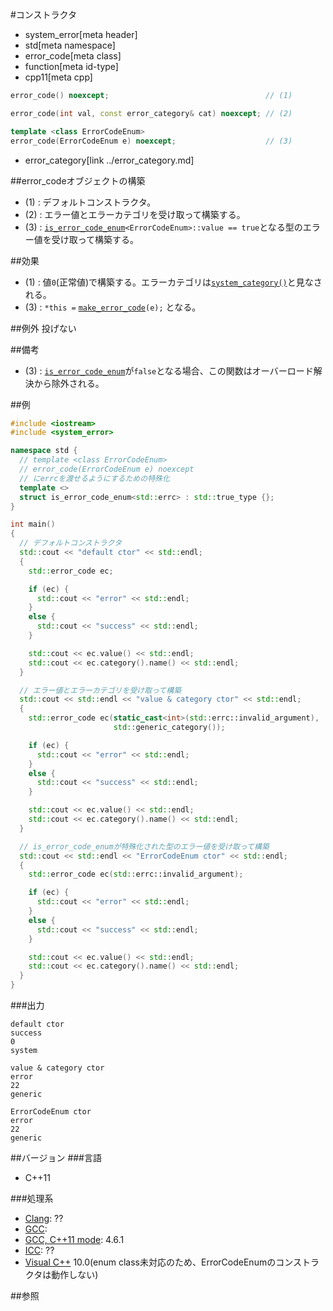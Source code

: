 #コンストラクタ
* system_error[meta header]
* std[meta namespace]
* error_code[meta class]
* function[meta id-type]
* cpp11[meta cpp]

```cpp
error_code() noexcept;                                   // (1)

error_code(int val, const error_category& cat) noexcept; // (2)

template <class ErrorCodeEnum>
error_code(ErrorCodeEnum e) noexcept;                    // (3)
```
* error_category[link ../error_category.md]

##error_codeオブジェクトの構築
- (1) : デフォルトコンストラクタ。
- (2) : エラー値とエラーカテゴリを受け取って構築する。
- (3) : [`is_error_code_enum`](../is_error_code_enum.md)`<ErrorCodeEnum>::value == true`となる型のエラー値を受け取って構築する。


##効果
- (1) : 値`0`(正常値)で構築する。エラーカテゴリは[`system_category()`](../system_category.md)と見なされる。
- (3) : `*this =` [`make_error_code`](../make_error_code.md)`(e);` となる。


##例外
投げない


##備考
- (3) : [`is_error_code_enum`](../is_error_code_enum.md)が`false`となる場合、この関数はオーバーロード解決から除外される。


##例
```cpp
#include <iostream>
#include <system_error>

namespace std {
  // template <class ErrorCodeEnum>
  // error_code(ErrorCodeEnum e) noexcept
  // にerrcを渡せるようにするための特殊化
  template <>
  struct is_error_code_enum<std::errc> : std::true_type {};
}

int main()
{
  // デフォルトコンストラクタ
  std::cout << "default ctor" << std::endl;
  {
    std::error_code ec;

    if (ec) {
      std::cout << "error" << std::endl;
    }
    else {
      std::cout << "success" << std::endl;
    }

    std::cout << ec.value() << std::endl;
    std::cout << ec.category().name() << std::endl;
  }

  // エラー値とエラーカテゴリを受け取って構築
  std::cout << std::endl << "value & category ctor" << std::endl;
  {
    std::error_code ec(static_cast<int>(std::errc::invalid_argument),
                       std::generic_category());

    if (ec) {
      std::cout << "error" << std::endl;
    }
    else {
      std::cout << "success" << std::endl;
    }

    std::cout << ec.value() << std::endl;
    std::cout << ec.category().name() << std::endl;
  }

  // is_error_code_enumが特殊化された型のエラー値を受け取って構築
  std::cout << std::endl << "ErrorCodeEnum ctor" << std::endl;
  {
    std::error_code ec(std::errc::invalid_argument);

    if (ec) {
      std::cout << "error" << std::endl;
    }
    else {
      std::cout << "success" << std::endl;
    }

    std::cout << ec.value() << std::endl;
    std::cout << ec.category().name() << std::endl;
  }
}
```

###出力
```
default ctor
success
0
system

value & category ctor
error
22
generic

ErrorCodeEnum ctor
error
22
generic
```

##バージョン
###言語
- C++11

###処理系
- [Clang](/implementation.md#clang): ??
- [GCC](/implementation.md#gcc): 
- [GCC, C++11 mode](/implementation.md#gcc): 4.6.1
- [ICC](/implementation.md#icc): ??
- [Visual C++](/implementation.md#visual_cpp) 10.0(enum class未対応のため、ErrorCodeEnumのコンストラクタは動作しない)


##参照
